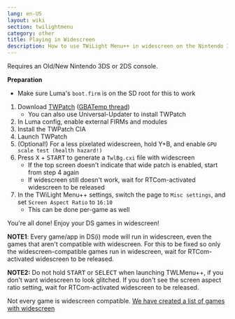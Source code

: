 ```yaml
---
lang: en-US
layout: wiki
section: twilightmenu
category: other
title: Playing in Widescreen
description: How to use TWiLight Menu++ in widescreen on the Nintendo 3DS
---
```


Requires an Old/New Nintendo 3DS or 2DS console.

**Preparation**
- Make sure Luma's `boot.firm` is on the SD root for this to work

1. Download [TWPatch](https://sono.9net.org/hebrew/TWPatch/data/TWPatch.cia) ([GBATemp thread](https://gbatemp.net/threads/twpatcher-ds-i-mode-screen-filters-and-patches.542694/))
   - You can also use Universal-Updater to install TWPatch
1. In Luma config, enable external FIRMs and modules
1. Install the TWPatch CIA
1. Launch TWPatch
1. (Optional!) For a less pixelated widescreen, hold Y+B, and enable `GPU scale test (health hazard!)`
1. Press <kbd class="face">X</kbd> + <kbd>START</kbd> to generate a `TwlBg.cxi` file with widescreen
   - If the top screen doesn't indicate that wide patch is enabled, start from step 4 again
   - If widescreen still doesn't work, wait for RTCom-activated widescreen to be released
1. In the TWiLight Menu++ settings, switch the page to `Misc settings`, and set `Screen Aspect Ratio` to `16:10`
   - This can be done per-game as well

You're all done! Enjoy your DS games in widescreen!

**NOTE1**: Every game/app in DS(i) mode will run in widescreen, even the games that aren't compatible with widescreen.
For this to be fixed so only the widescreen-compatible games run in widescreen, wait for RTCom-activated widescreen to be released.

**NOTE2:**
Do not hold <kbd>START</kbd> or <kbd>SELECT</kbd> when launching TWLMenu++, if you don't want widescreen to look glitched.
If you don't see the screen aspect ratio setting, wait for RTCom-activated widescreen to be released.

Not every game is widescreen compatible. [We have created a list of games with widescreen](https://github.com/DS-Homebrew/TWiLightMenu/blob/master/7zfile/3DS%20-%20CFW%20users/Games%20supported%20with%20widescreen.txt)
